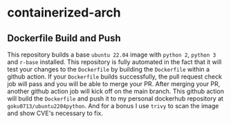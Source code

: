 # containerized-arch

## Dockerfile Build and Push

This repository builds a base `ubuntu 22.04` image with `python 2`, `python 3` and `r-base` installed. This repository is fully automated in the fact that it will test your changes to the `Dockerfile` by building the `Dockerfile` within a github action. If your `Dockerfile` builds successfully, the pull request check job will pass and you will be able to merge your PR. After merging your PR, another github action job will kick off on the main branch. This github action will build the `Dockerfile` and push it to my personal dockerhub repository at `goku0713/ubuntu2204python`. And for a bonus I use `trivy` to scan the image and show CVE's necessary to fix.
